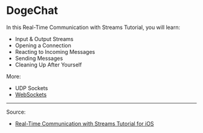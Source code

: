 # DogeChat

In this Real-Time Communication with Streams Tutorial, you will learn:

- Input & Output Streams
- Opening a Connection
- Reacting to Incoming Messages
- Sending Messages
- Cleaning Up After Yourself

More:

- UDP Sockets
- [WebSockets](https://www.raywenderlich.com/143874/websockets-ios-starscream)

---

Source:

- [Real-Time Communication with Streams Tutorial for iOS](https://www.raywenderlich.com/157128/real-time-communication-streams-tutorial-ios)
